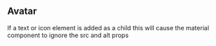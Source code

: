 ## Avatar

If a text or icon element is added as a child this will cause the material component to ignore the src and alt props